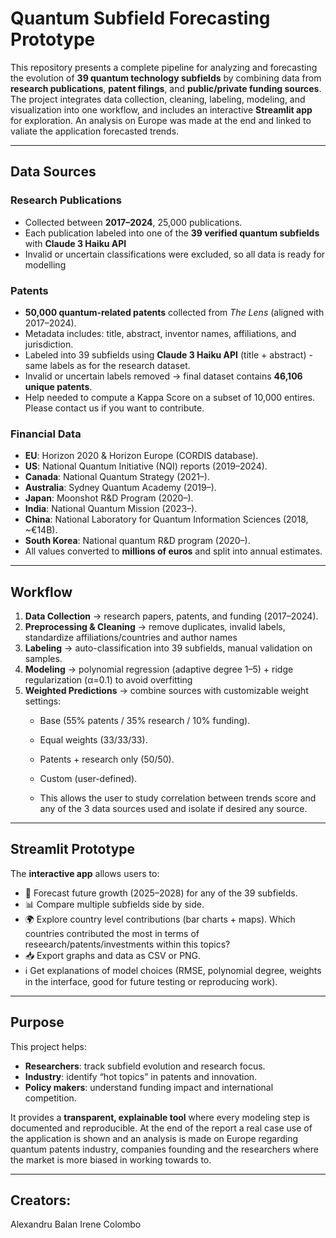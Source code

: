 # Quantum Subfield Forecasting Prototype

This repository presents a complete pipeline for analyzing and forecasting the evolution of **39 quantum technology subfields** by combining data from **research publications**, **patent filings**, and **public/private funding sources**.  
The project integrates data collection, cleaning, labeling, modeling, and visualization into one workflow, and includes an interactive **Streamlit app** for exploration.
An analysis on Europe was made at the end and linked to valiate the application forecasted trends. 

---

## Data Sources

### Research Publications
- Collected between **2017–2024**, 25,000 publications.  
- Each publication labeled into one of the **39 verified quantum subfields** with **Claude 3 Haiku API**
- Invalid or uncertain classifications were excluded, so all data is ready for modelling 

### Patents
- **50,000 quantum-related patents** collected from *The Lens* (aligned with 2017–2024).  
- Metadata includes: title, abstract, inventor names, affiliations, and jurisdiction.  
- Labeled into 39 subfields using **Claude 3 Haiku API** (title + abstract) - same labels as for the research dataset.  
- Invalid or uncertain labels removed → final dataset contains **46,106 unique patents**.  
- Help needed to compute a Kappa Score on a subset of 10,000 entires. Please contact us if you want to contribute.  

### Financial Data
- **EU**: Horizon 2020 & Horizon Europe (CORDIS database).  
- **US**: National Quantum Initiative (NQI) reports (2019–2024).  
- **Canada**: National Quantum Strategy (2021–).  
- **Australia**: Sydney Quantum Academy (2019–).  
- **Japan**: Moonshot R&D Program (2020–).  
- **India**: National Quantum Mission (2023–).  
- **China**: National Laboratory for Quantum Information Sciences (2018, ~€14B).  
- **South Korea**: National quantum R&D program (2020–).  
- All values converted to **millions of euros** and split into annual estimates.  

---

## Workflow

1. **Data Collection** → research papers, patents, and funding (2017–2024).  
2. **Preprocessing & Cleaning** → remove duplicates, invalid labels, standardize affiliations/countries and author names 
3. **Labeling** → auto-classification into 39 subfields, manual validation on samples.  
4. **Modeling** → polynomial regression (adaptive degree 1–5) + ridge regularization (α=0.1) to avoid overfitting 
5. **Weighted Predictions** → combine sources with customizable weight settings:  
   - Base (55% patents / 35% research / 10% funding).  
   - Equal weights (33/33/33).  
   - Patents + research only (50/50).  
   - Custom (user-defined).
  
   - This allows the user to study correlation between trends score and any of the 3 data sources used and isolate if desired any source. 

---

## Streamlit Prototype

The **interactive app** allows users to:

- 🔮 Forecast future growth (2025–2028) for any of the 39 subfields.  
- 📊 Compare multiple subfields side by side.  
- 🌍 Explore country level contributions (bar charts + maps). Which countries contributed the most in terms of reseearch/patents/investments within this topics?  
- 📥 Export graphs and data as CSV or PNG.  
- ℹ️ Get explanations of model choices (RMSE, polynomial degree, weights in the interface, good for future testing or reproducing work).  

---

## Purpose

This project helps:

- **Researchers**: track subfield evolution and research focus.  
- **Industry**: identify “hot topics” in patents and innovation.  
- **Policy makers**: understand funding impact and international competition.  

It provides a **transparent, explainable tool** where every modeling step is documented and reproducible.
At the end of the report a real case use of the application is shown and an analysis is made on Europe regarding quantum patents industry, companies founding and the researchers where the market is more biased in working towards to.


---
## Creators:
Alexandru Balan
Irene Colombo




